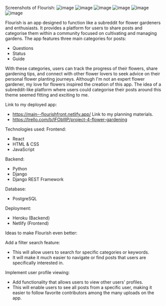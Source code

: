 Screenshots of Flourish:
![image](https://github.com/user-attachments/assets/3640eb73-b8a4-4bf4-9078-e13251efbd80)
![image](https://github.com/user-attachments/assets/9da55df2-be0c-4eb6-bad0-6f6b22d23e29)
![image](https://github.com/user-attachments/assets/b160fe52-f08a-434f-bffc-342aa08181f6)
![image](https://github.com/user-attachments/assets/bccdf4b8-b3be-4be8-9541-927bfff570db)
![image](https://github.com/user-attachments/assets/035c0b54-a698-4003-8606-44a2ee5afe70)
![image](https://github.com/user-attachments/assets/17d41f07-a188-4af9-bee5-a7931b341167)

Flourish is an app designed to function like a subreddit for flower gardeners and enthusiasts. It provides a platform for users to share posts and categorise them within a community focused on cultivating and managing gardens. The app features three main categories for posts:

- Questions
- Status
- Guide

With these categories, users can track the progress of their flowers, share gardening tips, and connect with other flower lovers to seek advice on their personal flower planting journeys.
Although I'm not an expert flower gardener, my love for flowers inspired the creation of this app. The idea of a subreddit-like platform where users could categorise their posts around this theme seemed fitting and exciting to me.

Link to my deployed app:
- https://main--flourishfront.netlify.app/
Link to my planning materials.
- https://trello.com/b/lFOblllP/project-4-flower-gardening

Technologies used:
Frontend:
- React
- HTML & CSS
- JavaScript

Backend:
- Python
- Django
- Django REST Framework

Database:
- PostgreSQL

Deployment:
- Heroku (Backend)
- Netlify (Frontend)
  
Ideas to make Flourish even better:

Add a filter search feature:
- This will allow users to search for specific categories or keywords.
- It will make it much easier to navigate or find posts that users are specifically interested in.

Implement user profile viewing:
- Add functionality that allows users to view other users' profiles.
- This will enable users to see all posts from a specific user, making it easier to follow favorite contributors among the many uploads on the app.
